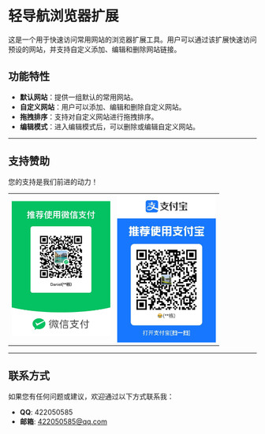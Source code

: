 # 轻导航浏览器扩展

这是一个用于快速访问常用网站的浏览器扩展工具。用户可以通过该扩展快速访问预设的网站，并支持自定义添加、编辑和删除网站链接。

## 功能特性

- **默认网站**：提供一组默认的常用网站。
- **自定义网站**：用户可以添加、编辑和删除自定义网站。
- **拖拽排序**：支持对自定义网站进行拖拽排序。
- **编辑模式**：进入编辑模式后，可以删除或编辑自定义网站。

---

## 支持赞助

您的支持是我们前进的动力！

<div align="center">
  <table>
    <tr>
      <td align="center">
        <img src="images/wechat.jpg" alt="微信支付" width="200" />
      </td>
      <td align="center">
        <img src="images/zhifubao.jpg" alt="支付宝" width="200" />
      </td>
    </tr>
  </table>
</div>

---

## 联系方式

如果您有任何问题或建议，欢迎通过以下方式联系我：

- **QQ**: 422050585
- **邮箱**: [422050585@qq.com](mailto:422050585@qq.com)
